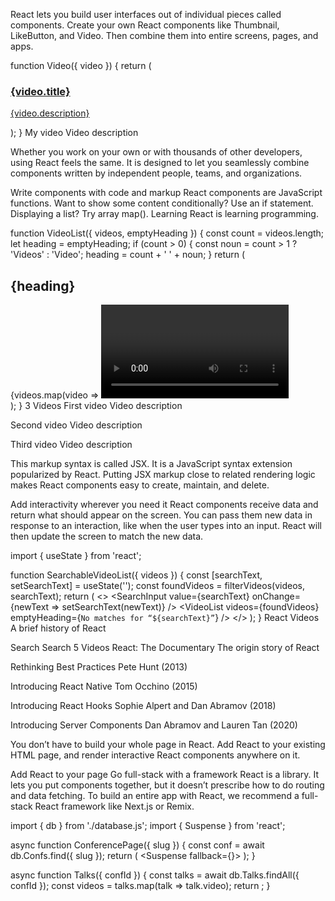 React lets you build user interfaces out of individual pieces called components. Create your own React components like Thumbnail, LikeButton, and Video. Then combine them into entire screens, pages, and apps.

function Video({ video }) {
  return (
    <div>
      <Thumbnail video={video} />
      <a href={video.url}>
        <h3>{video.title}</h3>
        <p>{video.description}</p>
      </a>
      <LikeButton video={video} />
    </div>
  );
}
My video
Video description


Whether you work on your own or with thousands of other developers, using React feels the same. It is designed to let you seamlessly combine components written by independent people, teams, and organizations.

Write components with code and markup
React components are JavaScript functions. Want to show some content conditionally? Use an if statement. Displaying a list? Try array map(). Learning React is learning programming.

function VideoList({ videos, emptyHeading }) {
  const count = videos.length;
  let heading = emptyHeading;
  if (count > 0) {
    const noun = count > 1 ? 'Videos' : 'Video';
    heading = count + ' ' + noun;
  }
  return (
    <section>
      <h2>{heading}</h2>
      {videos.map(video =>
        <Video key={video.id} video={video} />
      )}
    </section>
  );
}
3 Videos
First video
Video description


Second video
Video description


Third video
Video description


This markup syntax is called JSX. It is a JavaScript syntax extension popularized by React. Putting JSX markup close to related rendering logic makes React components easy to create, maintain, and delete.

Add interactivity wherever you need it
React components receive data and return what should appear on the screen. You can pass them new data in response to an interaction, like when the user types into an input. React will then update the screen to match the new data.

import { useState } from 'react';

function SearchableVideoList({ videos }) {
  const [searchText, setSearchText] = useState('');
  const foundVideos = filterVideos(videos, searchText);
  return (
    <>
      <SearchInput
        value={searchText}
        onChange={newText => setSearchText(newText)} />
      <VideoList
        videos={foundVideos}
        emptyHeading={`No matches for “${searchText}”`} />
    </>
  );
}
React Videos
A brief history of React

Search
Search
5 Videos
React: The Documentary
The origin story of React


Rethinking Best Practices
Pete Hunt (2013)


Introducing React Native
Tom Occhino (2015)


Introducing React Hooks
Sophie Alpert and Dan Abramov (2018)


Introducing Server Components
Dan Abramov and Lauren Tan (2020)


You don’t have to build your whole page in React. Add React to your existing HTML page, and render interactive React components anywhere on it.

Add React to your page
Go full-stack with a framework
React is a library. It lets you put components together, but it doesn’t prescribe how to do routing and data fetching. To build an entire app with React, we recommend a full-stack React framework like Next.js or Remix.

import { db } from './database.js';
import { Suspense } from 'react';

async function ConferencePage({ slug }) {
  const conf = await db.Confs.find({ slug });
  return (
    <ConferenceLayout conf={conf}>
      <Suspense fallback={<TalksLoading />}>
        <Talks confId={conf.id} />
      </Suspense>
    </ConferenceLayout>
  );
}

async function Talks({ confId }) {
  const talks = await db.Talks.findAll({ confId });
  const videos = talks.map(talk => talk.video);
  return <SearchableVideoList videos={videos} />;
}
